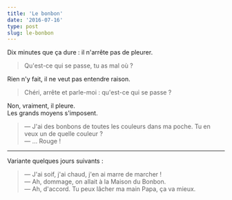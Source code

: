 ```yaml
---
title: 'Le bonbon'
date: '2016-07-16'
type: post
slug: le-bonbon
---
```


Dix minutes que ça dure : il n'arrête pas de pleurer.

<!-- more -->

> Qu'est-ce qui se passe, tu as mal où ?

Rien n'y fait, il ne veut pas entendre raison.

> Chéri, arrête et parle-moi : qu'est-ce qui se passe ?

Non, vraiment, il pleure.  
Les grands moyens s'imposent.

> — J'ai des bonbons de toutes les couleurs dans ma poche. Tu en veux un de quelle couleur ?  
> — … Rouge !

***

Variante quelques jours suivants :

> — J'ai soif, j'ai chaud, j'en ai marre de marcher !  
> — Ah, dommage, on allait à la Maison du Bonbon.  
> — Ah, d'accord. Tu peux lâcher ma main Papa, ça va mieux.
